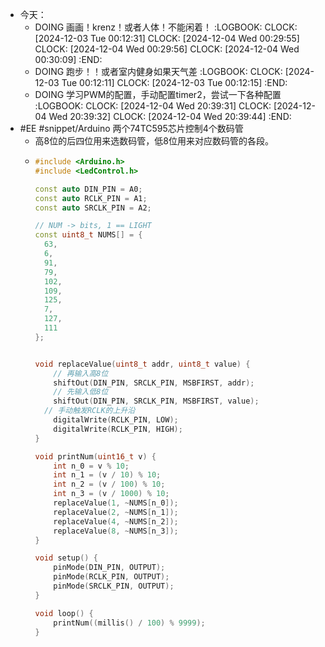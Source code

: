 - 今天：
	- DOING 画画！krenz！或者人体！不能闲着！
	  :LOGBOOK:
	  CLOCK: [2024-12-03 Tue 00:12:31]
	  CLOCK: [2024-12-04 Wed 00:29:55]
	  CLOCK: [2024-12-04 Wed 00:29:56]
	  CLOCK: [2024-12-04 Wed 00:30:09]
	  :END:
	- DOING 跑步！！或者室内健身如果天气差
	  :LOGBOOK:
	  CLOCK: [2024-12-03 Tue 00:12:11]
	  CLOCK: [2024-12-03 Tue 00:12:15]
	  :END:
	- DOING 学习PWM的配置，手动配置timer2，尝试一下各种配置
	  :LOGBOOK:
	  CLOCK: [2024-12-04 Wed 20:39:31]
	  CLOCK: [2024-12-04 Wed 20:39:32]
	  CLOCK: [2024-12-04 Wed 20:39:44]
	  :END:
- #EE #snippet/Arduino 两个74TC595芯片控制4个数码管
	- 高8位的后四位用来选数码管，低8位用来对应数码管的各段。
	- ```C++
	  #include <Arduino.h>
	  #include <LedControl.h>
	  
	  const auto DIN_PIN = A0;
	  const auto RCLK_PIN = A1;
	  const auto SRCLK_PIN = A2;
	  
	  // NUM -> bits, 1 == LIGHT
	  const uint8_t NUMS[] = { 
	    63,
	    6,
	    91,
	    79,
	    102,
	    109,
	    125,
	    7,
	    127,
	    111
	  };
	  
	  
	  void replaceValue(uint8_t addr, uint8_t value) {
	      // 再输入高8位
	      shiftOut(DIN_PIN, SRCLK_PIN, MSBFIRST, addr);
	      // 先输入低8位
	      shiftOut(DIN_PIN, SRCLK_PIN, MSBFIRST, value);
	    // 手动触发RCLK的上升沿 
	      digitalWrite(RCLK_PIN, LOW);
	      digitalWrite(RCLK_PIN, HIGH);
	  }
	  
	  void printNum(uint16_t v) {
	      int n_0 = v % 10;
	      int n_1 = (v / 10) % 10;
	      int n_2 = (v / 100) % 10;
	      int n_3 = (v / 1000) % 10;
	      replaceValue(1, ~NUMS[n_0]);
	      replaceValue(2, ~NUMS[n_1]);
	      replaceValue(4, ~NUMS[n_2]);
	      replaceValue(8, ~NUMS[n_3]);
	  } 
	  
	  void setup() {
	      pinMode(DIN_PIN, OUTPUT);
	      pinMode(RCLK_PIN, OUTPUT);
	      pinMode(SRCLK_PIN, OUTPUT);
	  }
	  
	  void loop() {
	      printNum((millis() / 100) % 9999);
	  }
	  ```